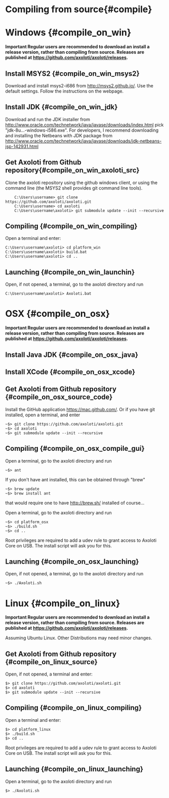 # Compiling from source{#compile}

# Windows {#compile_on_win}

<b>
Important
    Regular users are recommended to download an install a release version, rather than compiling from source. Releases are published at <a href="https://github.com/axoloti/axoloti/releases">https://github.com/axoloti/axoloti/releases</a>.
</b> 

## Install MSYS2 {#compile_on_win_msys2}
Download and install msys2-i686 from <a href="http://msys2.github.io/">http://msys2.github.io/</a>.
Use the default settings. Follow the instructions on the webpage.
		
## Install JDK {#compile_on_win_jdk}
Download and run the JDK installer from <a href="http://www.oracle.com/technetwork/java/javase/downloads/index.html">http://www.oracle.com/technetwork/java/javase/downloads/index.html</a>
pick "jdk-8u...-windows-i586.exe".
For developers, I recommend downloading and installing the Netbeans with JDK package from <a href="http://www.oracle.com/technetwork/java/javase/downloads/jdk-netbeans-jsp-142931.html">http://www.oracle.com/technetwork/java/javase/downloads/jdk-netbeans-jsp-142931.html</a>

## Get Axoloti from Github repository{#compile_on_win_axoloti_src}
Clone the axoloti repository using the github windows client, or using the command line (the MSYS2 shell provides git command line tools).
~~~
	C:\Users\username> git clone https://github.com/axoloti/axoloti.git
	C:\Users\username> cd axoloti
	C:\Users\username\axoloti> git submodule update --init --recursive      
~~~

## Compiling {#compile_on_win_compiling}
Open a terminal and enter:
~~~
C:\Users\username\axoloti> cd platform_win
C:\Users\username\axoloti> build.bat
C:\Users\username\axoloti> cd ..
~~~

## Launching {#compile_on_win_launchin}
Open, if not opened, a terminal, go to the axoloti directory and run
~~~
C:\Users\username\axoloti> Axoloti.bat
~~~

# OSX {#compile_on_osx}

<b>
Important
    Regular users are recommended to download an install a release version, rather than compiling from source. Releases are published at <a href="https://github.com/axoloti/axoloti/releases">https://github.com/axoloti/axoloti/releases</a>.
</b> 

## Install Java JDK {#compile_on_osx_java}
## Install XCode {#compile_on_osx_xcode}
## Get Axoloti from Github repository {#compile_on_osx_source_code}
Install the GitHub application <a href = "https://mac.github.com/">https://mac.github.com/</a>.
Or if you have git installed, open a terminal, and enter
~~~
~$> git clone https://github.com/axoloti/axoloti.git
~$> cd axoloti
~$> git submodule update --init --recursive
~~~

## Compiling {#compile_on_osx_compile_gui}
Open a terminal, go to the axoloti directory and run
~~~
~$> ant
~~~

If you don't have ant installed, this can be obtained through "brew"
~~~
~$> brew update
~$> brew install ant
~~~
that would require one to have <a href = "http://brew.sh/">http://brew.sh/</a> installed of course...

Open a terminal, go to the axoloti directory and run
~~~
~$> cd platform_osx
~$> ./build.sh
~$> cd ..
~~~

Root privileges are required to add a udev rule to grant access to Axoloti Core on USB. The install script will ask you for this.

## Launching {#compile_on_osx_launching}
Open, if not opened, a terminal, go to the axoloti directory and run
~~~
~$> ./Axoloti.sh
~~~

# Linux {#compile_on_linux}

<b>
Important
    Regular users are recommended to download an install a release version, rather than compiling from source. Releases are published at <a href="https://github.com/axoloti/axoloti/releases">https://github.com/axoloti/axoloti/releases</a>.
</b> 

Assuming Ubuntu Linux. Other Distributions may need minor changes.

## Get Axoloti from Github repository {#compile_on_linux_source}
Open, if not opened, a terminal and enter:
~~~
$> git clone https://github.com/axoloti/axoloti.git
$> cd axoloti
$> git submodule update --init --recursive
~~~

## Compiling {#compile_on_linux_compiling}
Open a terminal and enter:
~~~
$> cd platform_linux
$> ./build.sh
$> cd ..
~~~

Root privileges are required to add a udev rule to grant access to Axoloti Core on USB. The install script will ask you for this.

## Launching {#compile_on_linux_launching}
Open a terminal, go to the axoloti directory and run
~~~
$> ./Axoloti.sh
~~~

